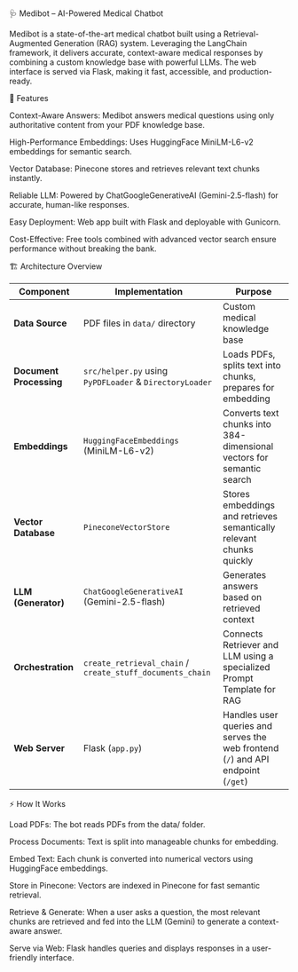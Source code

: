 🩺 Medibot – AI-Powered Medical Chatbot

Medibot is a state-of-the-art medical chatbot built using a Retrieval-Augmented Generation (RAG) system. Leveraging the LangChain framework, it delivers accurate, context-aware medical responses by combining a custom knowledge base with powerful LLMs. The web interface is served via Flask, making it fast, accessible, and production-ready.

🚀 Features

Context-Aware Answers: Medibot answers medical questions using only authoritative content from your PDF knowledge base.

High-Performance Embeddings: Uses HuggingFace MiniLM-L6-v2 embeddings for semantic search.

Vector Database: Pinecone stores and retrieves relevant text chunks instantly.

Reliable LLM: Powered by ChatGoogleGenerativeAI (Gemini-2.5-flash) for accurate, human-like responses.

Easy Deployment: Web app built with Flask and deployable with Gunicorn.

Cost-Effective: Free tools combined with advanced vector search ensure performance without breaking the bank.

🏗 Architecture Overview

| Component               | Implementation                                            | Purpose                                                                          |
| ----------------------- | --------------------------------------------------------- | -------------------------------------------------------------------------------- |
| **Data Source**         | PDF files in `data/` directory                            | Custom medical knowledge base                                                    |
| **Document Processing** | `src/helper.py` using `PyPDFLoader` & `DirectoryLoader`   | Loads PDFs, splits text into chunks, prepares for embedding                      |
| **Embeddings**          | `HuggingFaceEmbeddings` (MiniLM-L6-v2)                    | Converts text chunks into 384-dimensional vectors for semantic search            |
| **Vector Database**     | `PineconeVectorStore`                                     | Stores embeddings and retrieves semantically relevant chunks quickly             |
| **LLM (Generator)**     | `ChatGoogleGenerativeAI` (Gemini-2.5-flash)               | Generates answers based on retrieved context                                     |
| **Orchestration**       | `create_retrieval_chain` / `create_stuff_documents_chain` | Connects Retriever and LLM using a specialized Prompt Template for RAG           |
| **Web Server**          | Flask (`app.py`)                                          | Handles user queries and serves the web frontend (`/`) and API endpoint (`/get`) |

⚡ How It Works

Load PDFs: The bot reads PDFs from the data/ folder.

Process Documents: Text is split into manageable chunks for embedding.

Embed Text: Each chunk is converted into numerical vectors using HuggingFace embeddings.

Store in Pinecone: Vectors are indexed in Pinecone for fast semantic retrieval.

Retrieve & Generate: When a user asks a question, the most relevant chunks are retrieved and fed into the LLM (Gemini) to generate a context-aware answer.

Serve via Web: Flask handles queries and displays responses in a user-friendly interface.
